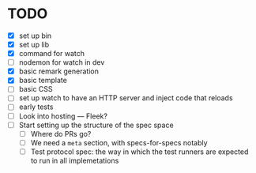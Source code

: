 
# TODO

- [x] set up bin
- [x] set up lib
- [x] command for watch
- [ ] nodemon for watch in dev
- [x] basic remark generation
- [x] basic template
- [ ] basic CSS
- [ ] set up watch to have an HTTP server and inject code that reloads
- [ ] early tests
- [ ] Look into hosting — Fleek?
- [ ] Start setting up the structure of the spec space
    - [ ] Where do PRs go?
    - [ ] We need a `meta` section, with specs-for-specs notably
    - [ ] Test protocol spec: the way in which the test runners are expected to run in all implemetations
